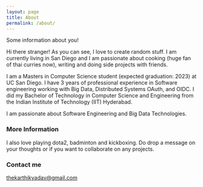 ```yaml
---
layout: page
title: About
permalink: /about/
---
```


Some information about you!

Hi there stranger! As you can see, I love to create random stuff. I am currently living in San Diego and I am passionate about cooking (huge fan of thai curries now), writing and doing side projects with friends.

I am a Masters in Computer Science student (expected graduation: 2023) at UC San Diego. I have 3 years of professional experience in Software engineering working with Big Data, Distributed Systems OAuth, and OIDC. I did my Bachelor of Technology in Computer Science and Engineering from the Indian Institute of Technology (IIT) Hyderabad.

I am passionate about Software Engineering and Big Data Technologies. 


### More Information

I also love playing dota2, badminton and kickboxing. Do drop a message on your thoughts or if you want to collaborate on any projects.

### Contact me

[thekarthikyadav@gmail.com](mailto:thekarthikyadav@gmail.com)